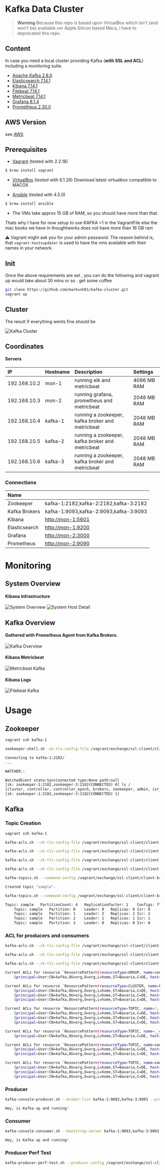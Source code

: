 # Kafka Data Cluster

> **Warning**
> Because this repo is based upon VirtualBox which isn't (and won't be) available vor Apple Silicon based Macs, i have to deprecated this repo.

## Content

In case you need a local cluster providing Kafka (**with SSL and ACL**) including a monitoring suite.

* [Apache Kafka 2.8.0](http://kafka.apache.org/28/documentation.html)
* [Elasticsearch 7.14.1](https://www.elastic.co/guide/en/elasticsearch/reference/7.14/index.html)
* [Kibana 7.14.1](https://www.elastic.co/guide/en/kibana/7.14/index.html)
* [Filebeat 7.14.1](https://www.elastic.co/guide/en/beats/filebeat/7.14/index.html)
* [Metricbeat 7.14.1](https://www.elastic.co/guide/en/beats/metricbeat/7.14/index.html)
* [Grafana 8.1.4](https://grafana.com)
* [Prometheus 2.30.0](https://prometheus.io)

## AWS Version

see [AWS](AWS.md)

## Prerequisites

* [Vagrant](https://www.vagrantup.com) (tested with 2.2.18)

```bash
$ brew install vagrant
```
* [VirtualBox](http://virtualbox.org) (tested with 6.1.26)
Download latest virtualbox compatible to MACOX

* [Ansible](http://docs.ansible.com/ansible/index.html) (tested with 4.5.0)
```bash
$ brew install ansible
```
* The VMs take approx 15 GB of RAM, so you should have more than that.

Thats why I have for now setup to use KAFKA =1 in the VagrantFile else the mac books we have in thoughtworks does not have more than 16 GB ram


:warning: Vagrant might ask you for your admin password. The reason behind is, that `vagrant-hostsupdater` is used to have the vms available with their names in your network.

## Init
Once the above requirements are set , you can do the following and vagrant up would take about 30 mins or so . get some coffee

```bash
git clone https://github.com/markush81/kafka-cluster.git
vagrant up
```

## Cluster

The result if everything wents fine should be

![Kafka Cluster](doc/kafka-cluster.png)


## Coordinates

#### Servers

| IP | Hostname | Description | Settings |
|:--- |:-- |:-- |:-- |
|192.168.10.2|mon-1|running elk and metricbeat | 4096 MB RAM |
|192.168.10.3|mon-2|running grafana, prometheus and metricbeat | 2048 MB RAM |
|192.168.10.4|kafka-1|running a zookeeper, kafka broker and metricbeat | 2048 MB RAM |
|192.168.10.5|kafka-2|running a zookeeper, kafka broker and metricbeat | 2048 MB RAM |
|192.168.10.6|kafka-3|running a zookeeper, kafka broker and metricbeat | 2048 MB RAM |


### Connections

| Name | |
|:-- |:-- |
|Zookeeper|kafka-1:2182,kafka-2:2182,kafka-3:2182|
|Kafka Brokers|kafka-1:9093,kafka-2:9093,kafka-3:9093|
|Kibana|[http://mon-1:5601](http://mon-1:5601)|
|Elasticsearch|[http://mon-1:9200](http://mon-1:9200)|
|Grafana|[http://mon-2:3000](http://mon-2:3000)|
|Prometheus|[http://mon-2:9090](http://mon-2:9090)|

# Monitoring

## System Overview

#### Kibana Infrastructure

![System Overview](doc/system.png)
![System Host Detail](doc/system_detail.png)


## Kafka Overview

#### Gathered with Prometheus Agent from Kafka Brokers.

![Kafka Overview](doc/kafka_overview.png)

#### Kibana Metricbeat

![Metricbeat Kafka](doc/metricbeat_kafka.png)

#### Kibana Logs

![Filebeat Kafka](doc/filbeat_kafka.png)

# Usage

## Zookeeper

```bash
vagrant ssh kafka-1

zookeeper-shell.sh -zk-tls-config-file /vagrant/exchange/ssl-client/client-zookeeper-ssl.properties kafka-1:2182/

Connecting to kafka-1:2182/
...

WATCHER::

WatchedEvent state:SyncConnected type:None path:null
[zk: zookeeper-1:2182,zookeeper-3:2182(CONNECTED) 0] ls /
[cluster, controller, controller_epoch, brokers, zookeeper, admin, isr_change_notification, consumers, config]
[zk: zookeeper-1:2182,zookeeper-3:2182(CONNECTED) 1]

```

## Kafka

### Topic Creation

```bash
vagrant ssh kafka-1

kafka-acls.sh --zk-tls-config-file /vagrant/exchange/ssl-client/client-zookeeper-ssl.properties --authorizer-properties zookeeper.connect=kafka-1:2182 --add --operation Create --cluster --allow-principal User:CN=kafka,OU=org,O=org,L=home,ST=Bavaria,C=DE

kafka-acls.sh --zk-tls-config-file /vagrant/exchange/ssl-client/client-zookeeper-ssl.properties --authorizer-properties zookeeper.connect=kafka-1:2182 --add --operation Create --topic '*' --allow-principal User:CN=kafka,OU=org,O=org,L=home,ST=Bavaria,C=DE

kafka-acls.sh --zk-tls-config-file /vagrant/exchange/ssl-client/client-zookeeper-ssl.properties --authorizer-properties zookeeper.connect=kafka-1:2182 --add --operation Describe --topic '*' --allow-principal User:CN=kafka,OU=org,O=org,L=home,ST=Bavaria,C=DE

kafka-acls.sh --zk-tls-config-file /vagrant/exchange/ssl-client/client-zookeeper-ssl.properties --authorizer-properties zookeeper.connect=kafka-1:2182 --add --operation DescribeConfigs --topic '*' --allow-principal User:CN=kafka,OU=org,O=org,L=home,ST=Bavaria,C=DE
```

```bash
kafka-topics.sh --command-config /vagrant/exchange/ssl-client/client-broker-ssl.properties --bootstrap-server kafka-1:9093 --create --replication-factor 1 --partitions 4 --topic sample

```

```bash
Created topic "sample".
```

```bash
kafka-topics.sh --command-config /vagrant/exchange/ssl-client/client-broker-ssl.properties --bootstrap-server kafka-1:9093 --topic sample --describe
```

```bash
Topic: sample	PartitionCount: 4	ReplicationFactor: 1	Configs: flush.ms=1000,segment.bytes=1073741824
	Topic: sample	Partition: 0	Leader: 0	Replicas: 0	Isr: 0
	Topic: sample	Partition: 1	Leader: 2	Replicas: 2	Isr: 2
	Topic: sample	Partition: 2	Leader: 1	Replicas: 1	Isr: 1
	Topic: sample	Partition: 3	Leader: 0	Replicas: 0	Isr: 0
```

### ACL for producers and consumers

```bash
kafka-acls.sh --zk-tls-config-file /vagrant/exchange/ssl-client/client-zookeeper-ssl.properties --authorizer-properties zookeeper.connect=kafka-1:2182 --add --producer --topic sample --allow-principal User:CN=kafka,OU=org,O=org,L=home,ST=Bavaria,C=DE

kafka-acls.sh --zk-tls-config-file /vagrant/exchange/ssl-client/client-zookeeper-ssl.properties --authorizer-properties zookeeper.connect=kafka-1:2182 --add --consumer --topic sample --allow-principal User:CN=kafka,OU=org,O=org,L=home,ST=Bavaria,C=DE  --group console --resource-pattern-type PREFIXED
```

```bash
kafka-acls.sh --zk-tls-config-file /vagrant/exchange/ssl-client/client-zookeeper-ssl.properties --authorizer-properties zookeeper.connect=kafka-1:2182 --list

```

```bash
Current ACLs for resource `ResourcePattern(resourceType=GROUP, name=console, patternType=PREFIXED)`:
 	(principal=User:CN=kafka,OU=org,O=org,L=home,ST=Bavaria,C=DE, host=*, operation=READ, permissionType=ALLOW)

Current ACLs for resource `ResourcePattern(resourceType=CLUSTER, name=kafka-cluster, patternType=LITERAL)`:
 	(principal=User:CN=kafka,OU=org,O=org,L=home,ST=Bavaria,C=DE, host=*, operation=CLUSTER_ACTION, permissionType=ALLOW)
	(principal=User:CN=kafka,OU=org,O=org,L=home,ST=Bavaria,C=DE, host=*, operation=DESCRIBE, permissionType=ALLOW)
	(principal=User:CN=kafka,OU=org,O=org,L=home,ST=Bavaria,C=DE, host=*, operation=CREATE, permissionType=ALLOW)

Current ACLs for resource `ResourcePattern(resourceType=TOPIC, name=*, patternType=LITERAL)`:
 	(principal=User:CN=kafka,OU=org,O=org,L=home,ST=Bavaria,C=DE, host=*, operation=CREATE, permissionType=ALLOW)
	(principal=User:CN=kafka,OU=org,O=org,L=home,ST=Bavaria,C=DE, host=*, operation=DESCRIBE, permissionType=ALLOW)
	(principal=User:CN=kafka,OU=org,O=org,L=home,ST=Bavaria,C=DE, host=*, operation=DESCRIBE_CONFIGS, permissionType=ALLOW)

Current ACLs for resource `ResourcePattern(resourceType=TOPIC, name=__consumer_offsets, patternType=LITERAL)`:
 	(principal=User:CN=kafka,OU=org,O=org,L=home,ST=Bavaria,C=DE, host=*, operation=DESCRIBE, permissionType=ALLOW)

Current ACLs for resource `ResourcePattern(resourceType=TOPIC, name=sample, patternType=PREFIXED)`:
 	(principal=User:CN=kafka,OU=org,O=org,L=home,ST=Bavaria,C=DE, host=*, operation=DESCRIBE, permissionType=ALLOW)
	(principal=User:CN=kafka,OU=org,O=org,L=home,ST=Bavaria,C=DE, host=*, operation=READ, permissionType=ALLOW)

Current ACLs for resource `ResourcePattern(resourceType=TOPIC, name=sample, patternType=LITERAL)`:
 	(principal=User:CN=kafka,OU=org,O=org,L=home,ST=Bavaria,C=DE, host=*, operation=WRITE, permissionType=ALLOW)
	(principal=User:CN=kafka,OU=org,O=org,L=home,ST=Bavaria,C=DE, host=*, operation=CREATE, permissionType=ALLOW)
	(principal=User:CN=kafka,OU=org,O=org,L=home,ST=Bavaria,C=DE, host=*, operation=DESCRIBE, permissionType=ALLOW)
```

### Producer

```bash
kafka-console-producer.sh --broker-list kafka-1:9093,kafka-3:9093 --producer.config /vagrant/exchange/ssl-client/client-broker-ssl.properties --topic sample

Hey, is Kafka up and running?
```

### Consumer

```bash
kafka-console-consumer.sh --bootstrap-server kafka-1:9093,kafka-3:9093 --consumer.config /vagrant/exchange/ssl-client/client-broker-ssl.properties  --group console-1 --topic sample --from-beginning

Hey, is Kafka up and running?
```

### Producer Perf Test

```bash
kafka-producer-perf-test.sh --producer.config /vagrant/exchange/ssl-client/client-broker-ssl.properties --producer-props bootstrap.servers="kafka-1:9093,kafka-2:9093,kafka-3:9093" --topic sample --num-records 2000 --throughput 100 --record-size 256

```
